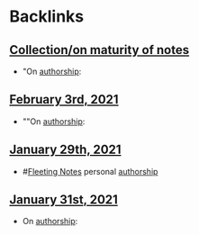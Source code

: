 
# Backlinks
## [Collection/on maturity of notes](<Collection/on maturity of notes.md>)
- "On [authorship](<authorship.md>):

## [February 3rd, 2021](<February 3rd, 2021.md>)
- ""On [authorship](<authorship.md>):

## [January 29th, 2021](<January 29th, 2021.md>)
- #[Fleeting Notes](<Fleeting Notes.md>) personal [authorship](<authorship.md>)

## [January 31st, 2021](<January 31st, 2021.md>)
- On [authorship](<authorship.md>):

